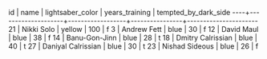  id |        name        | lightsaber_color | years_training | tempted_by_dark_side 
----+--------------------+------------------+----------------+----------------------
 21 | Nikki Solo         | yellow           |            100 | f
  3 | Andrew Fett        | blue             |             30 | f
 12 | David Maul         | blue             |             38 | f
 14 | Banu-Gon-Jinn      | blue             |             28 | t
 18 | Dmitry Calrissian  | blue             |             40 | t
 27 | Daniyal Calrissian | blue             |             30 | t
 23 | Nishad Sideous     | blue             |             26 | f